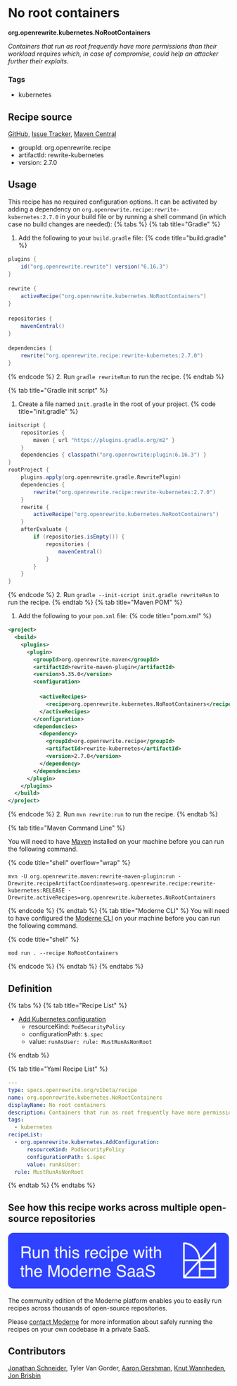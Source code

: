 # No root containers

**org.openrewrite.kubernetes.NoRootContainers**

_Containers that run as root frequently have more permissions than their workload requires which, in case of compromise, could help an attacker further their exploits._

### Tags

* kubernetes

## Recipe source

[GitHub](https://github.com/openrewrite/rewrite-kubernetes/blob/main/src/main/resources/META-INF/rewrite/kubernetes.yml), [Issue Tracker](https://github.com/openrewrite/rewrite-kubernetes/issues), [Maven Central](https://central.sonatype.com/artifact/org.openrewrite.recipe/rewrite-kubernetes/2.7.0/jar)

* groupId: org.openrewrite.recipe
* artifactId: rewrite-kubernetes
* version: 2.7.0


## Usage

This recipe has no required configuration options. It can be activated by adding a dependency on `org.openrewrite.recipe:rewrite-kubernetes:2.7.0` in your build file or by running a shell command (in which case no build changes are needed): 
{% tabs %}
{% tab title="Gradle" %}
1. Add the following to your `build.gradle` file:
{% code title="build.gradle" %}
```groovy
plugins {
    id("org.openrewrite.rewrite") version("6.16.3")
}

rewrite {
    activeRecipe("org.openrewrite.kubernetes.NoRootContainers")
}

repositories {
    mavenCentral()
}

dependencies {
    rewrite("org.openrewrite.recipe:rewrite-kubernetes:2.7.0")
}
```
{% endcode %}
2. Run `gradle rewriteRun` to run the recipe.
{% endtab %}

{% tab title="Gradle init script" %}
1. Create a file named `init.gradle` in the root of your project.
{% code title="init.gradle" %}
```groovy
initscript {
    repositories {
        maven { url "https://plugins.gradle.org/m2" }
    }
    dependencies { classpath("org.openrewrite:plugin:6.16.3") }
}
rootProject {
    plugins.apply(org.openrewrite.gradle.RewritePlugin)
    dependencies {
        rewrite("org.openrewrite.recipe:rewrite-kubernetes:2.7.0")
    }
    rewrite {
        activeRecipe("org.openrewrite.kubernetes.NoRootContainers")
    }
    afterEvaluate {
        if (repositories.isEmpty()) {
            repositories {
                mavenCentral()
            }
        }
    }
}
```
{% endcode %}
2. Run `gradle --init-script init.gradle rewriteRun` to run the recipe.
{% endtab %}
{% tab title="Maven POM" %}
1. Add the following to your `pom.xml` file:
{% code title="pom.xml" %}
```xml
<project>
  <build>
    <plugins>
      <plugin>
        <groupId>org.openrewrite.maven</groupId>
        <artifactId>rewrite-maven-plugin</artifactId>
        <version>5.35.0</version>
        <configuration>
          
          <activeRecipes>
            <recipe>org.openrewrite.kubernetes.NoRootContainers</recipe>
          </activeRecipes>
        </configuration>
        <dependencies>
          <dependency>
            <groupId>org.openrewrite.recipe</groupId>
            <artifactId>rewrite-kubernetes</artifactId>
            <version>2.7.0</version>
          </dependency>
        </dependencies>
      </plugin>
    </plugins>
  </build>
</project>
```
{% endcode %}
2. Run `mvn rewrite:run` to run the recipe.
{% endtab %}

{% tab title="Maven Command Line" %}

You will need to have [Maven](https://maven.apache.org/download.cgi) installed on your machine before you can run the following command.

{% code title="shell" overflow="wrap" %}
```shell
mvn -U org.openrewrite.maven:rewrite-maven-plugin:run -Drewrite.recipeArtifactCoordinates=org.openrewrite.recipe:rewrite-kubernetes:RELEASE -Drewrite.activeRecipes=org.openrewrite.kubernetes.NoRootContainers 
```
{% endcode %}
{% endtab %}
{% tab title="Moderne CLI" %}
You will need to have configured the [Moderne CLI](https://docs.moderne.io/moderne-cli/cli-intro) on your machine before you can run the following command.

{% code title="shell" %}
```shell
mod run . --recipe NoRootContainers
```
{% endcode %}
{% endtab %}
{% endtabs %}

## Definition

{% tabs %}
{% tab title="Recipe List" %}
* [Add Kubernetes configuration](../kubernetes/addconfiguration.md)
  * resourceKind: `PodSecurityPolicy`
  * configurationPath: `$.spec`
  * value: `runAsUser:
  rule: MustRunAsNonRoot`

{% endtab %}

{% tab title="Yaml Recipe List" %}
```yaml
---
type: specs.openrewrite.org/v1beta/recipe
name: org.openrewrite.kubernetes.NoRootContainers
displayName: No root containers
description: Containers that run as root frequently have more permissions than their workload requires which, in case of compromise, could help an attacker further their exploits.
tags:
  - kubernetes
recipeList:
  - org.openrewrite.kubernetes.AddConfiguration:
      resourceKind: PodSecurityPolicy
      configurationPath: $.spec
      value: runAsUser:
  rule: MustRunAsNonRoot

```
{% endtab %}
{% endtabs %}

## See how this recipe works across multiple open-source repositories

[![Moderne Link Image](/.gitbook/assets/ModerneRecipeButton.png)](https://app.moderne.io/recipes/org.openrewrite.kubernetes.NoRootContainers)

The community edition of the Moderne platform enables you to easily run recipes across thousands of open-source repositories.

Please [contact Moderne](https://moderne.io/product) for more information about safely running the recipes on your own codebase in a private SaaS.

## Contributors
[Jonathan Schneider](mailto:jkschneider@gmail.com), Tyler Van Gorder, [Aaron Gershman](mailto:aegershman@gmail.com), [Knut Wannheden](mailto:knut.wannheden@gmail.com), [Jon Brisbin](mailto:jon@jbrisbin.com)
